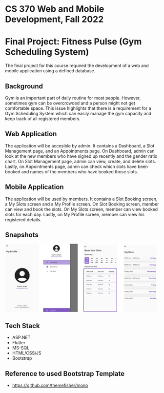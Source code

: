 # CS 370 Web and Mobile Development, Fall 2022
# Final Project: Fitness Pulse (Gym Scheduling System)

The final project for this course required the development of a web and mobile application using a defined database.

## Background

Gym is an important part of daily routine for most people. However, sometimes gym can be overcrowded and a person might not get comfortable space. This issue highlights that there is a requirement for a Gym Scheduling System which can easily manage the gym capacity and keep track of all registered members.  

## Web Application

The application will be accesible by admin. It contains a Dashboard, a Slot Management page, and an Appointments page. On Dashboard, admin can look at the new members who have signed up recently and the gender ratio chart. On Slot Management page, admin can view, create, and delete slots. Lastly, on Appointments page, admin can check which slots have been booked and names of the members who have booked those slots. 

## Mobile Application 

The application will be used by members. It contains a Slot Booking screen, a My Slots screen and a My Profile screen. On Slot Booking screen, member can view and book the slots. On My Slots screen, member can view booked slots for each day. Lastly, on My Profile screen, member can view his registered details.

## Snapshots

![alt text](https://github.com/WasiqMemon/FitnessPulse/blob/main/images/mob_profile.png)


## Tech Stack
- ASP.NET
- Flutter
- MS-SQL
- HTML/CSS/JS
- Bootstrap

## Reference to used Bootstrap Template

- https://github.com/themefisher/mono
